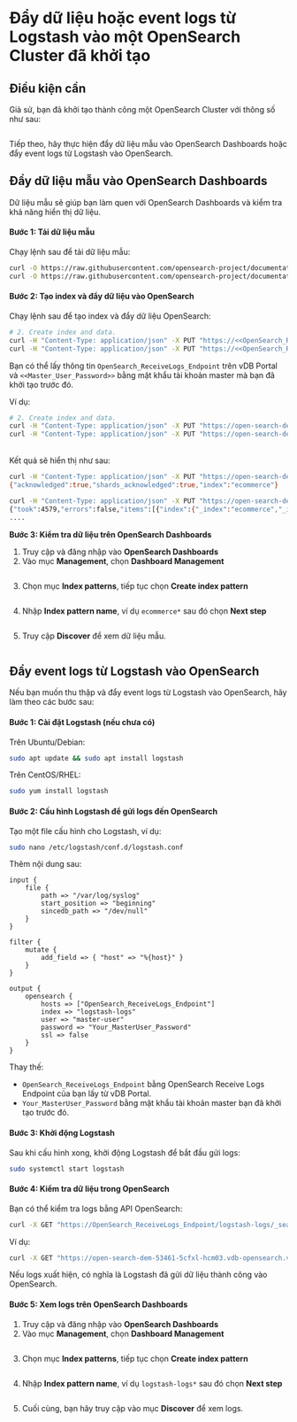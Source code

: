 # Đẩy dữ liệu hoặc event logs từ Logstash vào một OpenSearch Cluster đã khởi tạo

## Điều kiện cần

Giả sử, bạn đã khởi tạo thành công một OpenSearch Cluster với thông số như sau:&#x20;

<figure><img src="../../../.gitbook/assets/opensearch5.png" alt=""><figcaption></figcaption></figure>

Tiếp theo, hãy thực hiện đẩy dữ liệu mẫu vào OpenSearch Dashboards hoặc đẩy event logs từ Logstash vào OpenSearch.

## **Đẩy dữ liệu mẫu vào OpenSearch Dashboards**

Dữ liệu mẫu sẽ giúp bạn làm quen với OpenSearch Dashboards và kiểm tra khả năng hiển thị dữ liệu.

#### **Bước 1: Tải dữ liệu mẫu**

Chạy lệnh sau để tải dữ liệu mẫu:

```bash
curl -O https://raw.githubusercontent.com/opensearch-project/documentation-website/2.19/assets/examples/ecommerce-field_mappings.json
curl -O https://raw.githubusercontent.com/opensearch-project/documentation-website/2.19/assets/examples/ecommerce.ndjson
```

#### **Bước 2: Tạo index và đẩy dữ liệu vào OpenSearch**

Chạy lệnh sau để tạo index và đẩy dữ liệu OpenSearch:

```bash
# 2. Create index and data.
curl -H "Content-Type: application/json" -X PUT "https://<<OpenSearch_ReceiveLogs_Endpoint>>/ecommerce" -k -H "Authorization: Basic $(echo -n 'master-user:<<Master_User_Password>>' | base64)" --data-binary "@ecommerce-field_mappings.json"
curl -H "Content-Type: application/json" -X PUT "https://<<OpenSearch_ReceiveLogs_Endpoint>>/ecommerce/_bulk" -k -H "Authorization: Basic $(echo -n 'master-user:<<Master_User_Password>>' | base64)" --data-binary "@ecommerce.ndjson"
```

Bạn có thể lấy thông tin `OpenSearch_ReceiveLogs_Endpoint` trên vDB Portal và `<<Master_User_Password>>` bằng mật khẩu tài khoản master mà bạn đã khởi tạo trước đó.

Ví dụ:&#x20;

```bash
# 2. Create index and data.
curl -H "Content-Type: application/json" -X PUT "https://open-search-dem-53461-5cfxl-hcm03.vdb-opensearch.vngcloud.vn:9200/ecommerce" -k -H "Authorization: Basic $(echo -n 'master-user:123456789aA@' | base64)" --data-binary "@ecommerce-field_mappings.json"
curl -H "Content-Type: application/json" -X PUT "https://open-search-dem-53461-5cfxl-hcm03.vdb-opensearch.vngcloud.vn:9200/ecommerce/_bulk" -k -H "Authorization: Basic $(echo -n 'master-user:123456789aA@' | base64)" --data-binary "@ecommerce.ndjson"
```

[\
](https://liemnt5-cidr-11430-2ue3z-hcm03.vdb-opensearch.vngcloud.tech)Kết quả sẽ hiển thị như sau:&#x20;

```bash
curl -H "Content-Type: application/json" -X PUT "https://open-search-dem-53461-5cfxl-hcm03.vdb-opensearch.vngcloud.vn:9200/ecommerce" -k -H "Authorization: Basic $(echo -n 'master-user:123456789aA@' | base64)" --data-binary "@ecommerce-field_mappings.json"
{"acknowledged":true,"shards_acknowledged":true,"index":"ecommerce"}

curl -H "Content-Type: application/json" -X PUT "https://open-search-dem-53461-5cfxl-hcm03.vdb-opensearch.vngcloud.vn:9200/ecommerce/_bulk" -k -H "Authorization: Basic $(echo -n 'master-user:123456789aA@' | base64)" --data-binary "@ecommerce.ndjson"
{"took":4579,"errors":false,"items":[{"index":{"_index":"ecommerce","_id":"0","_version":1,"result":"created","_shards":{"total":2,"successful":2,"failed":0},"_seq_no":0,"_primary_term":1,"status":201}},{"index":{"_index":"ecommerce","_id":"1","_version":1,"result":"created","_shards":{"total":2,"successful":2,"failed":0},"_seq_no":1,"_primary_term":1,"status":201}},{"index":{"_index":"ecommerce","_id":"2","_version":1,"result":"created","_shards":{"total":2,"successful":2,"failed":0},"_seq_no":2,"_primary_term":1,"status":201}},{"index":{"_index":"ecommerce","_id":"3","_version":1,"result":"created","_shards":{"total":2,"successful":2,"failed":0},"_seq_no":3,"_primary_term":1,"status":201}},{"index":{"_index":"ecommerce","_id":"4","_version":1,"result":"created","_shards":{"total":2,"successful":2,"failed":0},"_seq_no":4,"_primary_term":1,"status":201}},{"index":{"_index":"ecommerce","_id":"5","_version":1,"result":"created","_shards":{"total":2,"successful":2,"failed":0},"_seq_no":5,"_primary_term":1,"status":201}},{"index":{"_index":"ecommerce","_id":"6","_version":1,"result":"created","_shards":{"total":2,"successful":2,"failed":0},"_seq_no":6,"_primary_term":1,"status":201}},{"index":{"_index":"ecommerce","_id":"7","_version":1,"result":"created","_shards":{"total":2,"successful":2,"failed":0},"_seq_no":7,"_primary_term":1,"status":201}},{"index":{"_index":"ecommerce","_id":"8","_version":1,"result":"created","_shards":{"total":2,"successful":2,"failed":0},"_seq_no":8,"_primary_term":1,"status":2...
....
```

**Bước 3: Kiểm tra dữ liệu trên OpenSearch Dashboards**

1. Truy cập và đăng nhập vào **OpenSearch Dashboards**
2. Vào mục **Management**, chọn **Dashboard Management**&#x20;

<figure><img src="../../../.gitbook/assets/image (7).png" alt=""><figcaption></figcaption></figure>

3. Chọn mục **Index patterns**, tiếp tục chọn **Create index pattern**

<figure><img src="../../../.gitbook/assets/image (8).png" alt=""><figcaption></figcaption></figure>

4. Nhập **Index pattern name**, ví dụ `ecommerce*` sau đó chọn **Next step**

<figure><img src="../../../.gitbook/assets/image (5) (1) (1).png" alt=""><figcaption></figcaption></figure>

5. Truy cập **Discover** để xem dữ liệu mẫu.

<figure><img src="../../../.gitbook/assets/image (6).png" alt=""><figcaption></figcaption></figure>

## **Đẩy event logs từ Logstash vào OpenSearch**

Nếu bạn muốn thu thập và đẩy event logs từ Logstash vào OpenSearch, hãy làm theo các bước sau:

#### **Bước 1: Cài đặt Logstash (nếu chưa có)**

Trên Ubuntu/Debian:

```bash
sudo apt update && sudo apt install logstash
```

Trên CentOS/RHEL:

```bash
sudo yum install logstash
```

#### **Bước 2: Cấu hình Logstash để gửi logs đến OpenSearch**

Tạo một file cấu hình cho Logstash, ví dụ:

```bash
sudo nano /etc/logstash/conf.d/logstash.conf
```

Thêm nội dung sau:

```editorconfig
input {
    file {
        path => "/var/log/syslog"
        start_position => "beginning"
        sincedb_path => "/dev/null"
    }
}

filter {
    mutate {
        add_field => { "host" => "%{host}" }
    }
}

output {
    opensearch {
        hosts => ["OpenSearch_ReceiveLogs_Endpoint"]
        index => "logstash-logs"
        user => "master-user"  
        password => "Your_MasterUser_Password"  
        ssl => false 
    }
}
```

Thay thế:

* `OpenSearch_ReceiveLogs_Endpoint` bằng OpenSearch Receive Logs Endpoint của bạn lấy từ vDB Portal.
* `Your_MasterUser_Password` bằng mật khẩu tài khoản master bạn đã khởi tạo trước đó.

#### **Bước 3: Khởi động Logstash**

Sau khi cấu hình xong, khởi động Logstash để bắt đầu gửi logs:

```bash
sudo systemctl start logstash
```

#### **Bước 4: Kiểm tra dữ liệu trong OpenSearch**

Bạn có thể kiểm tra logs bằng API OpenSearch:

```bash
curl -X GET "https://OpenSearch_ReceiveLogs_Endpoint/logstash-logs/_search?pretty" -k -H "Authorization: Basic $(echo -n 'master-user:Your_MasterUser_Password' | base64)"
```

Ví dụ:

```bash
curl -X GET "https://open-search-dem-53461-5cfxl-hcm03.vdb-opensearch.vngcloud.vn:9200/logstash-logs/_search?pretty" -k -H "Authorization: Basic $(echo -n 'master-user:123456789aA@' | base64)"
```

Nếu logs xuất hiện, có nghĩa là Logstash đã gửi dữ liệu thành công vào OpenSearch.

#### **Bước 5: Xem logs trên OpenSearch Dashboards**

1. Truy cập và đăng nhập vào **OpenSearch Dashboards**
2. Vào mục **Management**, chọn **Dashboard Management**&#x20;

<figure><img src="../../../.gitbook/assets/image (7).png" alt=""><figcaption></figcaption></figure>

3. Chọn mục **Index patterns**, tiếp tục chọn **Create index pattern**

<figure><img src="../../../.gitbook/assets/image (8).png" alt=""><figcaption></figcaption></figure>

4. Nhập **Index pattern name**, ví dụ `logstash-logs*` sau đó chọn **Next step**

<figure><img src="../../../.gitbook/assets/image (9).png" alt=""><figcaption></figcaption></figure>

5. Cuối cùng, bạn hãy truy cập vào mục **Discover** để xem logs.
